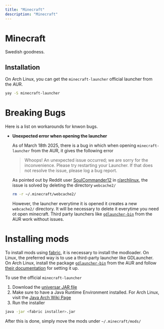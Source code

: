```yaml
---
title: "Minecraft"
description: "Minecraft"
---
```


# Minecraft

Swedish goodness.

## Installation

On Arch Linux, you can get the `minecraft-launcher` official launcher from the AUR.
```bash
yay -S minecraft-launcher
```

# Breaking Bugs

Here is a list on workarounds for knwon bugs.

- **Unexpected error when opening the launcher**

  As of March 18th 2025, there is a bug in which when opening `minecraft-launcher` from the AUR, it gives the following error

  > Whoops! An unexpected issue occurred; we are sorry for the inconvenience. Please try restarting your Launcher. If that does not resolve the issue, please log a bug report.

  As pointed out by Reddit user [SoulCommander12](https://www.reddit.com/r/archlinux/comments/1j0r8my/comment/mfnd5t7/?utm_source=share&utm_medium=web3x&utm_name=web3xcss&utm_term=1&utm_content=share_button) in [r/archlinux](https://www.reddit.com/r/archlinux/comments/1j0r8my/minecraft_launcher_wont_start/), the issue is solved by deleting the directory `webcache2/`

  ```bash
  rm -r ~/.minecraft/webcache2/
  ```

  However, the launcher everytime it is opened it creates a new `webcache2/` directory. It will be necessary to delete it everytime you need ot open minecraft. Third party launchers like [`gdlauncher-bin`](https://aur.archlinux.org/packages/gdlauncher-bin) from the AUR work without issues.

# Installing mods

To install mods using [fabric](https://fabricmc.net/), it is necessary to install the modloader. On Linux, the preferred way is to use a third-party launcher like GDLauncher. On Arch Linux, install the package [`gdlauncher-bin`](https://aur.archlinux.org/packages/gdlauncher-bin) from the AUR and follow [their documentation](https://wiki.fabricmc.net/player:tutorials:install_gdlauncher:linux) for setting it up.

To use the official `minecraft-launcher`
1. Download the [universar JAR file](https://fabricmc.net/use/installer/)
2. Make sure to have a Java Runtime Environment installed. For Arch Linux, visit the [Java Arch Wiki Page](https://wiki.archlinux.org/title/Java)
3. Run the installer
```bash 
java -jar <fabric installer>.jar
````
After this is done, simply move the mods under `~/.minecraft/mods/`

